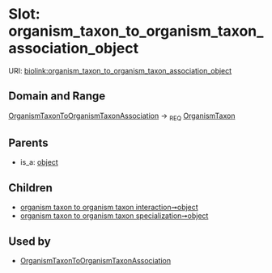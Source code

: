 
# Slot: organism_taxon_to_organism_taxon_association_object




URI: [biolink:organism_taxon_to_organism_taxon_association_object](https://w3id.org/biolink/vocab/organism_taxon_to_organism_taxon_association_object)


## Domain and Range

[OrganismTaxonToOrganismTaxonAssociation](OrganismTaxonToOrganismTaxonAssociation.md) ->  <sub>REQ</sub>
 [OrganismTaxon](OrganismTaxon.md)

## Parents

 *  is_a: [object](object.md)

## Children

 *  [organism taxon to organism taxon interaction➞object](organism_taxon_to_organism_taxon_interaction_object.md)
 *  [organism taxon to organism taxon specialization➞object](organism_taxon_to_organism_taxon_specialization_object.md)

## Used by

 * [OrganismTaxonToOrganismTaxonAssociation](OrganismTaxonToOrganismTaxonAssociation.md)
